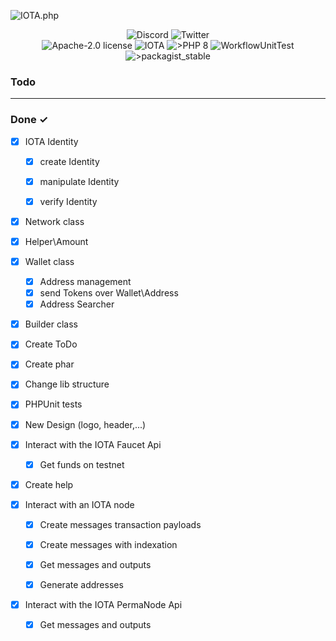 ![IOTA.php](./help/images/IOTA_PHP_Banner_Interact.png)

<p style="text-align:center;">
  <a href="https://discord.iota.org/" style="text-decoration:none;"><img src="https://img.shields.io/badge/Discord-9cf.svg?style=social&logo=discord" alt="Discord"></a>
  <a href="https://twitter.com/IOTAphp/" style="text-decoration:none;"><img src="https://img.shields.io/badge/Twitter-9cf.svg?style=social&logo=twitter" alt="Twitter"></a>
  <br>
  <a href="https://github.com/iota-community/iota.php/LICENSE" style="text-decoration:none;"><img src="https://img.shields.io/badge/license-Apache--2.0-green?style=flat-square" alt="Apache-2.0 license"></a>
  <a href="https://www.iota.org/" style="text-decoration:none;"><img src="https://img.shields.io/badge/IOTA-lightgrey?style=flat&logo=iota" alt="IOTA"></a>
  <a href="https://www.php.net/" style="text-decoration:none;"><img src="https://img.shields.io/badge/PHP->= 8.x-blue?style=flat-square&logo=php" alt=">PHP 8"></a>
  <img src="https://github.com/iota-community/iota.php/actions/workflows/phpunit.yml/badge.svg" alt="WorkflowUnitTest">
  <a href="https://packagist.org/packages/iota-community/iota.php/" style="text-decoration:none;"><img src="https://poser.pugx.org/iota-community/iota.php/v/stable.png" alt=">packagist_stable"></a>
</p>



### Todo



---

### Done ✓

- [x] IOTA Identity  
    - [x] create Identity
    - [x] manipulate Identity 
    - [x] verify Identity
  

- [x] Network class    
- [x] Helper\Amount    
- [x] Wallet class    
    - [x] Address management
    - [x] send Tokens over Wallet\Address 
    - [x] Address Searcher
- [x] Builder class
- [x] Create ToDo
- [x] Create phar
- [x] Change lib structure
- [x] PHPUnit tests
- [x] New Design (logo, header,...)


- [x] Interact with the IOTA Faucet Api
    - [x] Get funds on testnet


- [x] Create help


- [x] Interact with an IOTA node
    - [x] Create messages transaction payloads
    - [x] Create messages with indexation
    - [x] Get messages and outputs
    - [x] Generate addresses 
  

- [x] Interact with the IOTA PermaNode Api
    - [x] Get messages and outputs